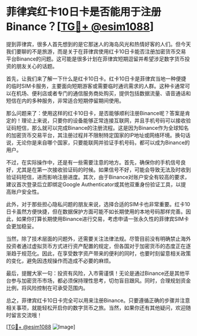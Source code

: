 # 菲律宾红卡10日卡是否能用于注册Binance？[[TG💪+ @esim1088](https://t.me/s/esim1088)]

提到菲律宾，很多人首先想到的是它那迷人的海岛风光和热情好客的人们。但今天我们要聊的不是旅游，而是关于在菲律宾使用红卡10日卡能否注册加密货币交易平台Binance的问题。这可能是很多计划在菲律宾短期逗留并希望涉足数字货币投资的朋友关心的话题。

首先，让我们来了解一下什么是红卡10日卡。红卡10日卡是菲律宾当地一种便捷的临时SIM卡服务，主要面向短期游客或需要临时通讯需求的人群。这种卡通常可以在机场、便利店或者专门的通信服务商处购买，提供包括数据流量、语音通话和短信在内的多种服务，非常适合短期停留期间使用。

那么问题来了：使用这样的红卡10日卡，是否能够顺利注册Binance呢？答案是肯定的！理论上来说，只要你的设备能够正常连接互联网，并且手机号码可以接收验证码短信，那么就可以完成Binance的注册流程。这是因为Binance作为全球知名的加密货币交易平台，其注册过程并不限制特定国家的IP地址或网络环境。换句话说，无论你是来自哪个国家，只要能联网并验证手机号码，都可以成为Binance的用户。

不过，在实际操作中，还是有一些需要注意的地方。首先，确保你的手机信号良好，尤其是在第一次接收验证码的时候。如果信号不好，可能会导致无法及时收到验证码短信，进而影响注册进度。其次，由于Binance对账户安全有较高的要求，建议首次登录后立即绑定Google Authenticator或其他双重身份验证工具，以提高账户安全性。

此外，对于那些担心隐私问题的朋友来说，选择合适的SIM卡也非常重要。红卡10日卡虽然方便快捷，但在数据保护方面可能不如长期使用的本地号码那样完善。因此，如果你打算长期使用Binance进行交易，考虑申请一张永久性的菲律宾SIM卡会更加稳妥。

当然，除了技术层面的问题外，还需要关注法律法规。尽管目前没有明确禁止海外投资者通过虚拟货币方式进行资产配置的规定，但各国对于加密货币的态度正在逐渐趋于规范化。因此，在享受数字资产带来的便利的同时，也要时刻留意相关政策的变化，避免因违规操作而造成不必要的麻烦。

最后，提醒大家一句：投资有风险，入市需谨慎！无论是通过Binance还是其他平台参与加密货币市场，都必须保持理性思考，切勿盲目跟风。同时，合理规划资金比例，将风险控制在可承受范围内。

总之，菲律宾红卡10日卡完全可以用来注册Binance。只要遵循正确的步骤并注意相关事项，就能轻松开启你的数字货币之旅。当然，如果你还有其他疑问，欢迎随时留言交流哦！

[[TG💪+ @esim1088](https://t.me/s/esim1088) ![Image](https://i.postimg.cc/4NQfJmqS/Snipaste-2025-05-13-00-14-12.png)]